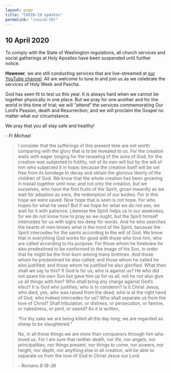 ```yaml
---
layout: page
title: "COVID-19 updates"
permalink: "/covid-19/"
---
```


## 10 April 2020

To comply with the State of Washington regulations, all church services and social gatherings at Holy Apostles have been suspended until further notice.

**However**, we are still conducting services that are live-streamed at [our YouTube channel](https://www.youtube.com/channel/UC9dbrilNCGAKOQfzaEw9BMg). All are welcome to tune in and join us as we celebrate the services of Holy Week and Pascha.

God has seen fit to test us this year. It is always hard when we cannot be together physically in one place. But we pray for one another and for the world in this time of trial; we will “attend” the services commemorating Our Lord’s Passion, death and Resurrection, and we will proclaim the Gospel no matter what our circumstance.

We pray that you all stay safe and healthy!		

 *- Fr Michael*


> I consider that the sufferings of this present time are not worth comparing with the glory that is to be revealed to us. For the creation waits with eager longing for the revealing of the sons of God; for the creation was subjected to futility, not of its own will but by the will of him who subjected it in hope; because the creation itself will be set free from its bondage to decay and obtain the glorious liberty of the children of God. We know that the whole creation has been groaning in travail together until now; and not only the creation, but we ourselves, who have the first fruits of the Spirit, groan inwardly as we wait for adoption as sons, the redemption of our bodies. For in this hope we were saved. Now hope that is seen is not hope. For who hopes for what he sees? But if we hope for what we do not see, we wait for it with patience.
Likewise the Spirit helps us in our weakness; for we do not know how to pray as we ought, but the Spirit himself intercedes for us with sighs too deep for words. And he who searches the hearts of men knows what is the mind of the Spirit, because the Spirit intercedes for the saints according to the will of God.
We know that in everything God works for good with those who love him, who are called according to his purpose. For those whom he foreknew he also predestined to be conformed to the image of his Son, in order that he might be the first-born among many brethren. And those whom he predestined he also called; and those whom he called he also justified; and those whom he justified he also glorified.
What then shall we say to this? If God is for us, who is against us? He who did not spare his own Son but gave him up for us all, will he not also give us all things with him? Who shall bring any charge against God’s elect? It is God who justifies; who is to condemn? Is it Christ Jesus, who died, yes, who was raised from the dead, who is at the right hand of God, who indeed intercedes for us? Who shall separate us from the love of Christ? Shall tribulation, or distress, or persecution, or famine, or nakedness, or peril, or sword? As it is written,
>
>“For thy sake we are being killed all the day long; we are regarded as sheep to be slaughtered.”
>
> No, in all these things we are more than conquerors through him who loved us. For I am sure that neither death, nor life, nor angels, nor principalities, nor things present, nor things to come, nor powers, nor height, nor depth, nor anything else in all creation, will be able to separate us from the love of God in Christ Jesus our Lord.
>
> *- Romans 8:18-38*
